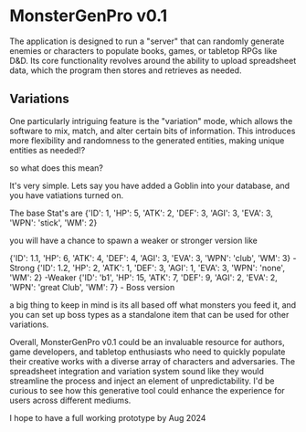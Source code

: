 # MonsterGenPro v0.1


The application is designed to run a "server" that can randomly generate enemies or characters to populate books, games, or tabletop RPGs like D&D. Its core functionality revolves around the ability to upload spreadsheet data, which the program then stores and retrieves as needed. 

## Variations

One particularly intriguing feature is the "variation" mode, which allows the software to mix, match, and alter certain bits of information. This introduces more flexibility and randomness to the generated entities, making unique entities as needed!?

so what does this mean?

It's very simple. Lets say you have added a Goblin into your database, and you have vatiations turned on. 

The base Stat's are {'ID': 1, 'HP': 5, 'ATK': 2, 'DEF': 3, 'AGI': 3, 'EVA': 3, 'WPN': 'stick', 'WM': 2}

you will have a chance to spawn a weaker or stronger version like

{'ID': 1.1, 'HP': 6, 'ATK': 4, 'DEF': 4, 'AGI': 3, 'EVA': 3, 'WPN': 'club', 'WM': 3} -Strong
{'ID': 1.2, 'HP': 2, 'ATK': 1, 'DEF': 3, 'AGI': 1, 'EVA': 3, 'WPN': 'none', 'WM': 2} -Weaker
{'ID': 'b1', 'HP': 15, 'ATK': 7, 'DEF': 9, 'AGI': 2, 'EVA': 2, 'WPN': 'great Club', 'WM': 7} - Boss version

a big thing to keep in mind is its all based off what monsters you feed it, and you can set up boss types as a standalone item that can be used for other variations.


Overall, MonsterGenPro v0.1 could be an invaluable resource for authors, game developers, and tabletop enthusiasts who need to quickly populate their creative works with a diverse array of characters and adversaries. The spreadsheet integration and variation system sound like they would streamline the process and inject an element of unpredictability. I'd be curious to see how this generative tool could enhance the experience for users across different mediums.

I hope to have a full working prototype by Aug 2024